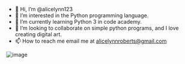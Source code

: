 - 👋 Hi, I’m @alicelynn123
- 👀 I’m interested in the Python programming language.
- 🌱 I’m currently learning Python 3 in code academy.
- 💞️ I’m looking to collaborate on simple python programs, and I love creating digital art.
- 📫 How to reach me email me at alicelynnroberts@gmail.com

<!---
alicelynn123/alicelynn123 is a ✨ special ✨ repository because its `README.md` (this file) appears on your GitHub profile.
You can click the Preview link to take a look at your changes.
--->
![image](https://user-images.githubusercontent.com/95178918/194763990-005f513a-6928-4c43-aa1f-d1357a336251.png)
